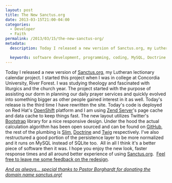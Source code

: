 ```yaml
---
layout: post
title: The New Sanctus.org
date: 2013-03-15T21:00-04:00
categories:
  - Developer
  - Faith
permalink: /2013/03/15/the-new-sanctus-org/
metadata:
  description: Today I released a new version of Sanctus.org, my Lutheran lectionary calendar project.

  keywords: software development, programming, coding, MySQL, Doctrine ORM, OpenShift
---
```

Today I released a new version of [Sanctus.org](http://sanctus.org), my Lutheran lectionary calendar project. I started this project when I was in college at Concordia University, River Forest. I was studying theology and fascinated with liturgics and the church year. The project started with the purpose of assisting our dorm in planning our daily prayer services and quickly evolved into something bigger as other people gained interest in it as well. Today's release is the third time I have rewritten the site. Today's code is deployed on Red Hat's [OpenShift](http://openshift.com) platform and I am using [Zend Server](http://www.zend.com/en/products/server/)'s page cache and data cache to keep things fast. The new layout utilizes Twitter's [Bootstrap](http://twitter.github.com/bootstrap/) library for a nice responsive design. Under the hood the actual calculation algorithm has been open sourced and can be found on [GitHub](http://github.com/stanlemon/lectionary), the rest of the plumbing is [Slim](http://www.slimframework.com), [Doctrine](http://doctrine-project.org/) and [Twig](http://twig.sensiolabs.org) respectively. I've also restructured a good portion of the persistence layer to be more normalized and it runs on MySQL instead of SQLite too.  All in all I think it's a better piece of software then it was. I hope you enjoy the new look, faster response times and all around better experience of using [Sanctus.org](http://sanctus.org).  [Feel free to leave me some feedback on the redesign](/contact).

[_And as always... special thanks to Pastor Borghardt for donating the domain name sanctus.org!_](http://revborghardt.wordpress.com)
